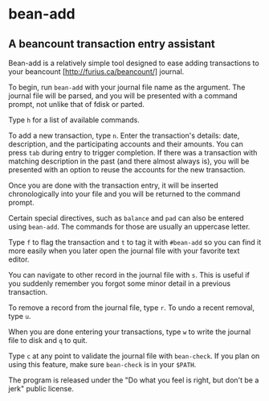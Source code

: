 # bean-add
## A beancount transaction entry assistant

Bean-add is a relatively simple tool designed to ease adding transactions to your beancount [http://furius.ca/beancount/] journal.

To begin, run `bean-add` with your journal file name as the argument. The journal file will be parsed, and you will be presented with a command prompt, not unlike that of fdisk or parted.

Type `h` for a list of available commands.

To add a new transaction, type `n`. Enter the transaction's details: date, description, and the participating accounts and their amounts. You can press `tab` during entry to trigger completion. If there was a transaction with matching description in the past (and there almost always is), you will be presented with an option to reuse the accounts for the new transaction.

Once you are done with the transaction entry, it will be inserted chronologically into your file and you will be returned to the command prompt.

Certain special directives, such as `balance` and `pad` can also be entered using `bean-add`. The commands for those are usually an uppercase letter.

Type `f` to flag the transaction and `t` to tag it with `#bean-add` so you can find it more easily when you later open the journal file with your favorite text editor.

You can navigate to other record in the journal file with `s`. This is useful if you suddenly remember you forgot some minor detail in a previous transaction.

To remove a record from the journal file, type `r`. To undo a recent removal, type `u`.

When you are done entering your transactions, type `w` to write the journal file to disk and `q` to quit.

Type `c` at any point to validate the journal file with `bean-check`. If you plan on using this feature, make sure `bean-check` is in your `$PATH`.

The program is released under the "Do what you feel is right, but don't be a jerk" public license.
